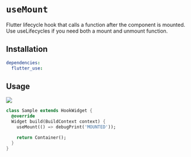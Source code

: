 # `useMount`

Flutter lifecycle hook that calls a function after the component is mounted. Use useLifecycles if you need both a mount and unmount function.

## Installation

```yaml
dependencies:
  flutter_use: 
```

## Usage

[![](https://img.shields.io/badge/demo-%20%20%20%F0%9F%9A%80-green.svg)](https://wasabeef.github.io/flutter_use/#/use-mount)

```dart
class Sample extends HookWidget {
  @override
  Widget build(BuildContext context) {
    useMount(() => debugPrint('MOUNTED'));

    return Container();
  }
}
```
